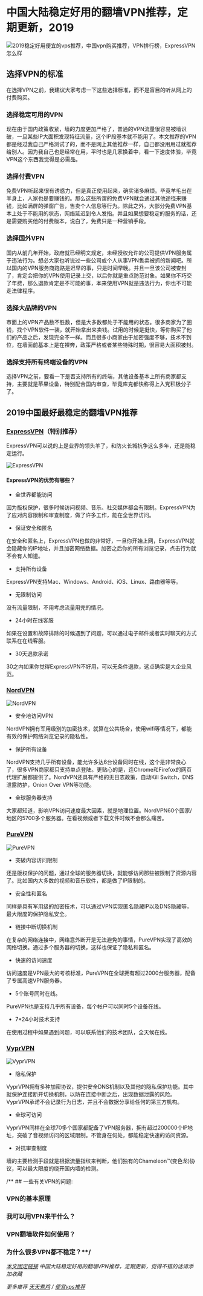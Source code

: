 # 中国大陆稳定好用的翻墙VPN推荐，定期更新，2019

![2019稳定好用便宜的vps推荐，中国vpn购买推荐，VPN排行榜，ExpressVPN怎么样](/image/wall.jpg "vpn")

## 选择VPN的标准

在选择VPN之前，我建议大家考虑一下这些选择标准，而不是盲目的听从网上的付费购买。

### 选择稳定可用的VPN
现在由于国内政策收紧，墙的力度更加严格了，普通的VPN流量很容易被墙识破，一旦某些IP大面积发现特征流量，这个IP段基本就不能用了。本文推荐的VPN都是经过我自己严格测试了的，而不是网上其他推荐一样，自己都没用用过就推荐给别人。因为我自己也是经常在用，平时也是几家换着中，看一下速度体验，毕竟VPN这个东西我觉得是必需品。

### 选择付费VPN

免费VPN听起来很有诱惑力，但是真正使用起来，确实诸多麻烦。毕竟羊毛出在羊身上，人家也是要赚钱的。那么这些所谓的免费VPN就会通过其他途径来赚钱，比如满屏的弹窗广告，售卖个人信息等行为。除此之外，大部分免费VPN基本上处于不能用的状态，网络延迟到令人发指。并且如果想要稳定的服务的话，还是需要购买他的付费版本，说白了，免费只是一种营销手段。

### 选择国外VPN

国内从前几年开始，政府就已经明文规定，未经授权允许的公司提供VPN服务属于违法行为。想必大家也听说过一些公司或个人从事VPN售卖被抓的新闻吧。所以国内的VPN服务商跑路是迟早的事，只是时间早晚。并且一旦该公司被查封了，肯定会把你的VPN使用记录上交，以后你就是重点防范对象。如果你不巧交了年费，那么退款肯定是不可能的事，本来使用VPN就是违法行为，你也不可能走法律程序。

### 选择大品牌的VPN

市面上的VPN产品数不胜数，但是大多数都处于不能用的状态。很多商家为了圈钱，找个VPN软件一装，就开始拿出来卖钱。试用的时候是挺快，等你购买了他们的产品之后，发现完全不一样。而且很多小商家由于加密强度不够，技术不到位，在墙面前基本上是在裸奔，政策严格或者某些特殊时期，很容易大面积被封。

### 选择支持所有终端设备的VPN
选择VPN之前，要看一下是否支持所有的终端，其他设备基本上所有商家都支持，主要就是苹果设备，特别配合国内审查，毕竟库克都快称得上入党积极分子了。


## 2019中国最好最稳定的翻墙VPN推荐

### [ExpressVPN](https://www.expressvpn.com)（特别推荐）

ExpressVPN可以说的上是业界的领头羊了，和防火长城抗争这么多年，还是能稳定运行。

![ExpressVPN](/image/express.png "ExpressVPN")

#### ExpressVPN的优势有哪些？

- 全世界都能访问

因为版权保护，很多时候访问视频、音乐、社交媒体都会有限制。ExpressVPN为了应对内容限制和审查制度，做了许多工作，能在全世界访问。

- 保证安全和匿名

在安全和匿名上，ExpressVPN也做的非常好，一旦你开始上网，ExpressVPN就会隐藏你的IP地址，并且加密网络数据。加密之后你的所有浏览记录，点击行为就不会有人知道。

- 支持所有设备

ExpressVPN支持Mac、Windows、Android、iOS、Linux、路由器等等。

- 无限制访问

没有流量限制，不用考虑流量用完的情况。

- 24小时在线客服

如果在设置和故障排除的时候遇到了问题，可以通过电子邮件或者实时聊天的方式联系在在线客服。

- 30天退款承诺

30之内如果你觉得ExpressVPN不好用，可以无条件退款，这点确实是大企业风范。


### [NordVPN](https://nordvpn.com)

![NordVPN](/image/nord.png "NordVPN")

- 安全地访问VPN

NordVPN拥有军用级别的加密技术，就算在公共场合，使用wifi等情况下，都能有效的保护网络浏览记录的隐私性。

- 保护所有设备

NordVPN支持几乎所有设备，能允许多达6台设备同时在线，这个是非常良心了，很多VPN商家都只支持单点登陆。更贴心的是，连Chrome和Firefox的网页代理扩展都提供了。NordVPN还具有严格的无日志政策，自动Kill Switch，DNS 泄露防护，Onion Over VPN等功能。

- 全球服务器支持

大家都知道，影响VPN访问速度最大因素，就是地理位置。NordVPN60个国家/地区的5700多个服务器。在看视频或者下载文件时候不会那么痛苦。

### [PureVPN](https://www.purevpn.com)

![PureVPN](/image/pure.png "PureVPN")

- 突破内容访问限制

还是版权保护的问题，通过全球的服务器切换，就能够访问那些被限制了资源内容了。比如国内大多数的视频和音乐软件，都是做了IP限制的。

- 安全性和匿名

同样是具有军用级的加密技术，可以通过VPN实现匿名隐藏IP以及DNS隐藏等，最大限度的保护隐私安全。

- 链接中断切换机制

在复杂的网络连接中，网络意外断开是无法避免的事情，PureVPN实现了高效的网络切换。通过多个服务器的切换，这样也保证了隐私和匿名。

- 快速的访问速度

访问速度是VPN最大的考核标准，PureVPN在全球拥有超过2000台服务器，配备了专属高速VPN服务器。

- 5个账号同时在线。

PureVPN也是支持几乎所有设备，每个帐户可以同时5个设备在线。

- 7*24小时技术支持

在使用过程中如果遇到问题，可以联系他们的技术团队，全天候在线。


### [VyprVPN](https://www.vyprvpn.com)

![VyprVPN](/image/vypr.jpg "VyprVPN")

- 隐私保护

VyprVPN拥有多种加密协议，提供安全DNS机制以及其他的隐私保护功能。其中就保护连接断开切换机制，以防在连接中断之后，出现数据泄露的风险。VyprVPN承诺不会记录行为日志，并且不会数据分享给任何的第三方机构。


- 全球可访问

VyprVPN同样在全球70多个国家都配备了VPN服务器，拥有超过200000个IP地址，突破了音视频访问的区域限制。不管身在何处，都能稳定快速的访问资源。

- 对抗审查制度

墙的主要检测手段就是根据流量指纹来判断，他们独有的Chameleon™(变色龙)协议，可以最大限度的绕开国内墙的检测。


/** ## 一些有关VPN的问题:

### VPN的基本原理

### 我可以用VPN来干什么？

### VPN翻墙软件如何使用？

### 为什么很多VPN都不稳定？**/



*[本文固定链接](https://vpnfast.github.io) 中国大陆稳定好用的翻墙VPN推荐，定期更新，觉得不错的话请添加收藏*

*更多推荐 [天天煮鸡](http://tthosts.com) / [便宜vps推荐](https://topvps.github.io)*

